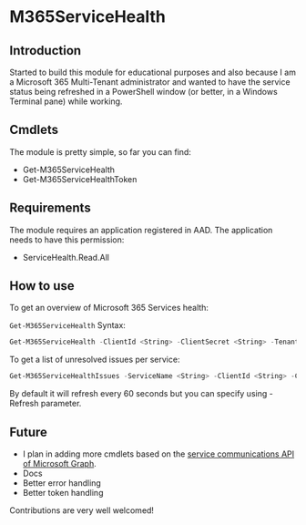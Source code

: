 # M365ServiceHealth

## Introduction

Started to build this module for educational purposes and also because I am a Microsoft 365 Multi-Tenant administrator and wanted to have the service status being refreshed in a PowerShell window (or better, in a Windows Terminal pane) while working.

## Cmdlets
The module is pretty simple, so far you can find:

- Get-M365ServiceHealth
- Get-M365ServiceHealthToken

## Requirements

The module requires an application registered in AAD.
The application needs to have this permission:

- ServiceHealth.Read.All

## How to use

To get an overview of Microsoft 365 Services health:

`Get-M365ServiceHealth` Syntax:

```powershell
Get-M365ServiceHealth -ClientId <String> -ClientSecret <String> -TenantName <String> [-Refresh <UInt32>]
```
To get a list of unresolved issues per service:

```powershell
Get-M365ServiceHealthIssues -ServiceName <String> -ClientId <String> -ClientSecret <String> -TenantName <String>
```


By default it will refresh every 60 seconds but you can specify using -Refresh parameter.

## Future

- I plan in adding more cmdlets based on the [service communications API of Microsoft Graph](https://docs.microsoft.com/graph/api/resources/service-communications-api-overview).
- Docs
- Better error handling
- Better token handling

Contributions are very well welcomed!